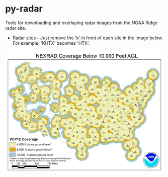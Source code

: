 py-radar
========

Tools for downloading and overlaying radar images from the NOAA Ridge radar site.


* Radar sites - Just remove the 'k' in front of each site in the image below.  For example, 'KHTX' becomes 'HTX'.

<a href="noaa_radar_coverage_map.jpg"><img src="noaa_radar_coverage_map.jpg" width="800"/></a>


